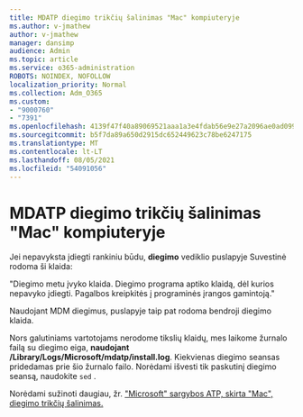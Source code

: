 ```yaml
---
title: MDATP diegimo trikčių šalinimas "Mac" kompiuteryje
ms.author: v-jmathew
author: v-jmathew
manager: dansimp
audience: Admin
ms.topic: article
ms.service: o365-administration
ROBOTS: NOINDEX, NOFOLLOW
localization_priority: Normal
ms.collection: Adm_O365
ms.custom:
- "9000760"
- "7391"
ms.openlocfilehash: 4139f47f40a89069521aaa1a3e4fdab56e9e27a2096ae0ad099be827f60d51fc
ms.sourcegitcommit: b5f7da89a650d2915dc652449623c78be6247175
ms.translationtype: MT
ms.contentlocale: lt-LT
ms.lasthandoff: 08/05/2021
ms.locfileid: "54091056"
---
```

# <a name="troubleshoot-mdatp-installation-problems-on-a-mac"></a>MDATP diegimo trikčių šalinimas "Mac" kompiuteryje

Jei nepavyksta įdiegti rankiniu būdu, **diegimo** vediklio puslapyje Suvestinė rodoma ši klaida:

"Diegimo metu įvyko klaida. Diegimo programa aptiko klaidą, dėl kurios nepavyko įdiegti. Pagalbos kreipkitės į programinės įrangos gamintoją."

Naudojant MDM diegimus, puslapyje taip pat rodoma bendroji diegimo klaida.

Nors galutiniams vartotojams nerodome tikslių klaidų, mes laikome žurnalo failą su diegimo eiga, **naudojant /Library/Logs/Microsoft/mdatp/install.log**. Kiekvienas diegimo seansas pridedamas prie šio žurnalo failo. Norėdami išvesti tik paskutinį diegimo seansą, naudokite `sed` .

Norėdami sužinoti daugiau, žr. ["Microsoft" sargybos ATP, skirta "Mac", diegimo trikčių šalinimas.](https://go.microsoft.com/fwlink/?linkid=2144615)
